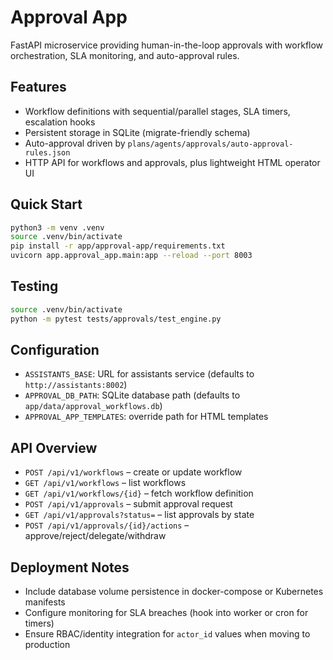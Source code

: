 # Approval App

FastAPI microservice providing human-in-the-loop approvals with workflow orchestration, SLA monitoring, and auto-approval rules.

## Features
- Workflow definitions with sequential/parallel stages, SLA timers, escalation hooks
- Persistent storage in SQLite (migrate-friendly schema)
- Auto-approval driven by `plans/agents/approvals/auto-approval-rules.json`
- HTTP API for workflows and approvals, plus lightweight HTML operator UI

## Quick Start
```bash
python3 -m venv .venv
source .venv/bin/activate
pip install -r app/approval-app/requirements.txt
uvicorn app.approval_app.main:app --reload --port 8003
```

## Testing
```bash
source .venv/bin/activate
python -m pytest tests/approvals/test_engine.py
```

## Configuration
- `ASSISTANTS_BASE`: URL for assistants service (defaults to `http://assistants:8002`)
- `APPROVAL_DB_PATH`: SQLite database path (defaults to `app/data/approval_workflows.db`)
- `APPROVAL_APP_TEMPLATES`: override path for HTML templates

## API Overview
- `POST /api/v1/workflows` – create or update workflow
- `GET /api/v1/workflows` – list workflows
- `GET /api/v1/workflows/{id}` – fetch workflow definition
- `POST /api/v1/approvals` – submit approval request
- `GET /api/v1/approvals?status=` – list approvals by state
- `POST /api/v1/approvals/{id}/actions` – approve/reject/delegate/withdraw

## Deployment Notes
- Include database volume persistence in docker-compose or Kubernetes manifests
- Configure monitoring for SLA breaches (hook into worker or cron for timers)
- Ensure RBAC/identity integration for `actor_id` values when moving to production

